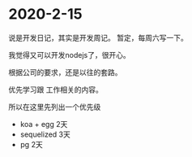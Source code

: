 # 2020-2-15

说是开发日记，其实是开发周记。
暂定，每周六写一下。

我觉得又可以开发nodejs了，很开心。

根据公司的要求，还是以往的套路。

优先学习跟 工作相关的内容。

所以在这里先列出一个优先级

* koa + egg 2天
* sequelized 3天
* pg 2天

